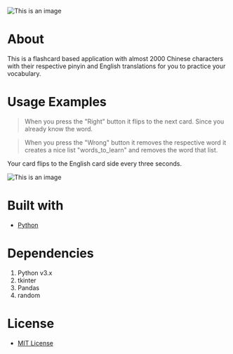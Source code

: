 ![This is an image](https://i.imgur.com/7jOi4Qi.png)
# About
This is a flashcard based application with almost 2000 Chinese characters with their respective pinyin and English translations for you to practice your vocabulary.

# Usage Examples
>When you press the "Right" button it flips to the next card. Since you already know the word.

>When you press the "Wrong" button it removes the respective word it creates a nice list "words_to_learn" and removes the word that list.

Your card flips to the English card side every three seconds.

![This is an image](https://i.imgur.com/zQv2Z0x.gif)

# Built with
- [Python](https://www.python.org/)

# Dependencies
1. Python v3.x
2. tkinter
3. Pandas
4. random

# License
- [MIT License](https://github.com/Solyyy/flash-card-app/blob/main/LICENSE.TXT)
